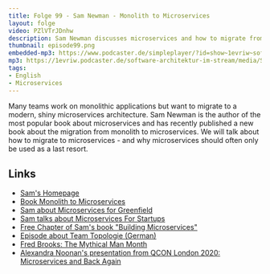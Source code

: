 ```yaml
---
title: Folge 99 - Sam Newman - Monolith to Microservices
layout: folge
video: PZlVTrJDnhw
description: Sam Newman discusses microservices and how to migrate from a monolith to microservices.
thumbnail: episode99.png
embedded-mp3: https://www.podcaster.de/simpleplayer/?id=show~1evriw~software-architektur-im-stream~pod-7db7bed6aa7b9ace017de642ac&v=1642703220
mp3: https://1evriw.podcaster.de/software-architektur-im-stream/media/SamNewmanMonolithToMicroservices.mp3
tags:
- English
- Microservices
---
```




Many teams work on monolithic applications but want to migrate to a
modern, shiny microservices architecture. Sam Newman is the author of
the most popular book about microservices and has recently published a
new book about the migration from monolith to microservices. We will
talk about how to migrate to microservices - and why microservices
should often only be used as a last resort.

## Links

- [Sam's Homepage](https://samnewman.io/)
- [Book Monolith to Microservices](https://samnewman.io/books/monolith-to-microservices/)
- [Sam about Microservices for Greenfield](https://samnewman.io/blog/2015/04/07/microservices-for-greenfield/)
- [Sam talks about Microservices For Startups](https://www.youtube.com/watch?v=aAbKULcthw0)
- [Free Chapter of Sam's book "Building Microservices"](https://get.oreilly.com/ind_building-microservices-ch1.html)
- [Episode about Team Topologie (German)](https://software-architektur.tv/2020/12/07/folge031.html)
- [Fred Brooks: The Mythical Man Month](https://en.wikipedia.org/wiki/The_Mythical_Man-Month)
- [Alexandra Noonan's presentation from QCON London 2020: Microservices and Back Again](https://qconlondon.com/london2020/presentation/microservices-and-back-again-insights-both-sides-digital-tr)


